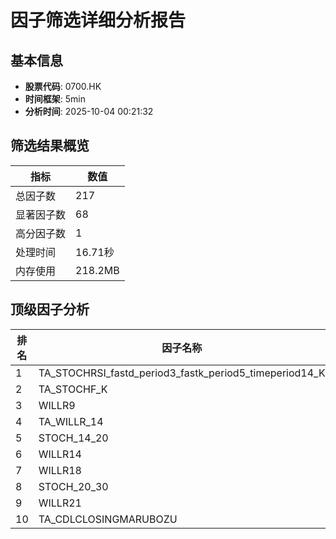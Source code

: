 # 因子筛选详细分析报告

## 基本信息
- **股票代码**: 0700.HK
- **时间框架**: 5min
- **分析时间**: 2025-10-04 00:21:32

## 筛选结果概览
| 指标 | 数值 |
|------|------|
| 总因子数 | 217 |
| 显著因子数 | 68 |
| 高分因子数 | 1 |
| 处理时间 | 16.71秒 |
| 内存使用 | 218.2MB |

## 顶级因子分析
| 排名 | 因子名称 | 综合得分 | 预测能力 | 稳定性 | 独立性 | 实用性 |
|------|----------|----------|----------|--------|--------|--------|
| 1 | TA_STOCHRSI_fastd_period3_fastk_period5_timeperiod14_K | 0.711 | 0.245 | 0.950 | 1.000 | 0.994 |
| 2 | TA_STOCHF_K | 0.688 | 0.239 | 0.933 | 1.000 | 0.813 |
| 3 | WILLR9 | 0.677 | 0.206 | 0.933 | 1.000 | 0.814 |
| 4 | TA_WILLR_14 | 0.674 | 0.202 | 0.926 | 1.000 | 0.814 |
| 5 | STOCH_14_20 | 0.674 | 0.202 | 0.926 | 1.000 | 0.814 |
| 6 | WILLR14 | 0.674 | 0.202 | 0.926 | 1.000 | 0.814 |
| 7 | WILLR18 | 0.661 | 0.169 | 0.921 | 1.000 | 0.813 |
| 8 | STOCH_20_30 | 0.654 | 0.158 | 0.918 | 0.989 | 0.814 |
| 9 | WILLR21 | 0.647 | 0.156 | 0.916 | 0.962 | 0.814 |
| 10 | TA_CDLCLOSINGMARUBOZU | 0.630 | 0.309 | 0.628 | 1.000 | 0.812 |
